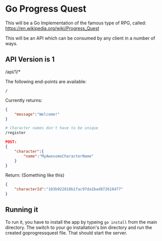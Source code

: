 Go Progress Quest
=================
This will be a Go Implementation of the famous type of RPG, called:
https://en.wikipedia.org/wiki/Progress_Quest

This will be an API which can be consumed by any client in a number of ways.

API Version is 1
----------------

/api/1/*

The following end-points are available:

```
/
```
Currently returns:
```json
{
    "message":"Welcome!"
}
```


```bash
# Character names don't have to be unique
/register
```
```json
POST:
{
    "character":{
        "name":"MyAwesomeCharacterName"
    }
}
```
Return: (Something like this)
```json
{
    "characterId":"103b922810b1fac97da1bad872618477"
}
```

Running it
----------

To run it, you have to install the app by typeing ```go install``` from the main directory. The switch to your go installation's bin directory and run the created goprogressquest file. That should start the server.
